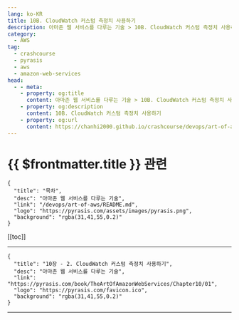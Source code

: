 ```yaml
---
lang: ko-KR
title: 10B. CloudWatch 커스텀 측정치 사용하기
description: 아마존 웹 서비스를 다루는 기술 > 10B. CloudWatch 커스텀 측정치 사용하기
category:
  - AWS
tag: 
  - crashcourse
  - pyrasis
  - aws 
  - amazon-web-services
head:
  - - meta:
    - property: og:title
      content: 아마존 웹 서비스를 다루는 기술 > 10B. CloudWatch 커스텀 측정치 사용하기
    - property: og:description
      content: 10B. CloudWatch 커스텀 측정치 사용하기
    - property: og:url
      content: https://chanhi2000.github.io/crashcourse/devops/art-of-aws/10B.html
---
```


# {{ $frontmatter.title }} 관련

```component VPCard
{
  "title": "목차",
  "desc": "아마존 웹 서비스를 다루는 기술",
  "link": "/devops/art-of-aws/README.md",
  "logo": "https://pyrasis.com/assets/images/pyrasis.png",
  "background": "rgba(31,41,55,0.2)"
}
```

[[toc]]

---

```component VPCard
{
  "title": "10장 - 2. CloudWatch 커스텀 측정치 사용하기",
  "desc": "아마존 웹 서비스를 다루는 기술",
  "link": "https://pyrasis.com/book/TheArtOfAmazonWebServices/Chapter10/01",
  "logo": "https://pyrasis.com/favicon.ico",
  "background": "rgba(31,41,55,0.2)"
}
```

---

<TagLinks />